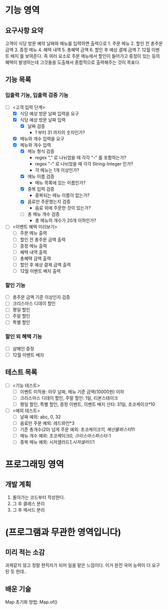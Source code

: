 # 기능 영역
## 요구사항 요약
고객이 식당 방문 예약 날짜와 메뉴를 입력하면 출력으로 1. 주문 메뉴 2. 할인 전 총주문 금액 3. 증정 메뉴 4. 혜택 내역 5. 총혜택 금액 6. 할인 후
예상 결제 금액 7. 12월 이벤트 배지 를 보여준다.
즉 여러 요소로 주문 메뉴에서 할인이 들어가고 증정이 있는 등의 혜택이 발생하는데 그것들을 도출해서 종합적으로 출력해주는 것이 목표다.
## 기능 목록
### 입출력 기능, 입출력 검증 기능
-[ ] <고객 입력 단계>
  -[X] 식당 예상 방문 날짜 입력을 요구
  -[X] 식당 예상 방문 날짜 입력
    - [X] 날짜 검증
      - 1 부터 31 까지의 숫자인가?
  -[X] 메뉴와 개수 입력을 요구
  -[X] 메뉴와 개수 입력
    - [X] 메뉴 형식 검증
      - regex "," 로 나뉘었을 때 각각 "-" 를 포함하는가?
      - regex "-" 로 나뉘었을 때 각각 String-Integer 인가?
      - 각 메뉴는 1개 이상인가?
    - [X] 메뉴 이름 검증
      - 메뉴 목록에 있는 이름인가?
    - [X] 중복 입력 검증
      - 중복되는 메뉴 이름이 없는가?
    - [X] 음료만 주문했는지 검증
      - 음료 외에 주문한 것이 있는가?
    - [ ] 총 메뉴 개수 검증
      - 총 메뉴의 개수가 20개 이하인가?

-[ ] <이벤트 혜택 미리보기>
  -[ ] 주문 메뉴 출력
  -[ ] 할인 전 총주문 금액 출력
  -[ ] 증정 메뉴 출력
  -[ ] 혜택 내역 출력
  -[ ] 총혜택 금액 출력
  -[ ] 할인 후 예상 결제 금액 출력
  -[ ] 12월 이벤트 배지 출력

### 할인 기능
-[ ] 총주문 금액 기준 이상인지 검증
- [ ] 크리스마스 디데이 할인
- [ ] 평일 할인
- [ ] 주말 할인
- [ ] 특별 할인

### 할인 외 혜택 기능
- [ ] 샴페인 증정
- [ ] 12월 이벤트 배지
## 테스트 목록
- [ ] <기능 테스트>
  - [ ] 이벤트 미적용: 아무 날짜, 메뉴 기준 금액(10000원) 이하
  - [ ] 크리스마스 디데이 할인, 주말 할인: 1일, 티본스테이크
  - [ ] 평일 할인, 특별 할인, 증정 이벤트, 이벤트 배지 산타: 31일, 초코케이크*10
- [ ] <예외 테스트>
  - [ ] 날짜 예외: abc, 0, 32
  - [ ] 음료만 주문 예외: 레드와인*3
  - [ ] 기준 총개수(20) 넘게 주문 예외: 초코케이크*11, 해산물파스타*11
  - [ ] 메뉴 개수 예외: 초코케이크*0, 크리스마스파스타*-1
  - [ ] 중복 메뉴 예외: 시저샐러드*1,시저샐러드*1

# 프로그래밍 영역
## 개발 계획
1. 돌아가는 코드부터 작성한다.
2. 그 후 클래스 분리
3. 그 후 메서드 분리


# (프로그램과 무관한 영역입니다)
## 미리 적는 소감
과제같지 않고 정말 현직자가 되어 일을 맡은 느낌이다. 이거 완전 국어 능력이 더 요구된 듯 한데..
## 배운 기술
Map 초기화 방법: Map.of()
